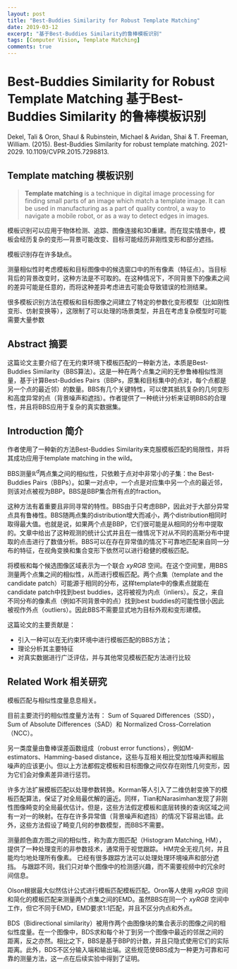 ```yaml
---
layout: post
title: "Best-Buddies Similarity for Robust Template Matching"
date: 2019-03-12
excerpt: "基于Best-Buddies Similarity的鲁棒模板识别"
tags: [Computer Vision, Template Matching]
comments: true
---
```




# Best-Buddies Similarity for Robust Template Matching 基于Best-Buddies Similarity 的鲁棒模板识别

Dekel, Tali & Oron, Shaul & Rubinstein, Michael & Avidan, Shai & T. Freeman, William. (2015). Best-Buddies Similarity for robust template matching. 2021-2029. 10.1109/CVPR.2015.7298813. 

## Template matching 模板识别

> **Template matching** is a technique in digital image processing for finding small parts of an image which match a template image. It can be used in manufacturing as a part of quality control, a way to navigate a mobile robot, or as a way to detect edges in images.

模板识别可以应用于物体检测、追踪、图像连接和3D重建。而在现实情景中，模板会经历复杂的变形—背景可能改变、目标可能经历非刚性变形和部分遮挡。

模板识别存在许多缺点。

测量相似性时考虑模板和目标图像中的候选窗口中的所有像素（特征点）。当目标背后的背景改变时，这种方法是不可取的。在这种情况下，不同背景下的像素之间的差异可能是任意的，而将这种差异考虑进去可能会导致错误的检测结果。

很多模板识别方法在模板和目标图像之间建立了特定的参数化变形模型（比如刚性变形、仿射变换等），这限制了可以处理的场景类型，并且在考虑复杂模型时可能需要大量参数

## Abstract 摘要

这篇论文主要介绍了在无约束环境下模板匹配的一种新方法，本质是Best-Buddies Similarity（BBS算法）。这是一种在两个点集之间的无参鲁棒相似性测量，基于计算Best-Buddies Pairs（BBPs，原集和目标集中的点对，每个点都是另一个点的最近邻）的数量。BBS有几个关键特性，可以使其抵抗复杂的几何变形和高度异常的点（背景噪声和遮挡）。作者提供了一种统计分析来证明BBS的合理性，并且将BBS应用于复杂的真实数据集。

## Introduction 简介

作者使用了一种新的方法Best-Buddies Similarity来克服模板匹配的局限性，并将其成功应用于template matching in the wild。

BBS测量$\mathbb{R}^d$两点集之间的相似性，只依赖于点对中非常小的子集：the Best-Buddies Pairs（BBPs）。如果一对点中，一个点是对应集中另一个点的最近邻，则该对点被视为BBP。BBS是BBP集合所有点的fraction。

这种方法有着重要且非同寻常的特性。BBS由于只考虑BBP，因此对于大部分异常点具有鲁棒性。BBS随两点集的distribution增大而减小，两个distribution相同时取得最大值。也就是说，如果两个点是BBP，它们很可能是从相同的分布中提取的。文章中给出了这种观测的统计公式并且在一维情况下对从不同的高斯分布中提取的点击进行了数值分析。BBS可以在存在异常值的情况下可靠地匹配来自同一分布的特征，在视角变换和集合变形下依然可以进行稳健的模板匹配。

将模板和每个候选图像区域表示为一个联合 $xyRGB$ 空间。在这个空间里，用BBS测量两个点集之间的相似性，从而进行模板匹配。两个点集（template and the candidate patch）可能源于相同的分布，这样template中的像素点就能在candidate patch中找到best buddies，这将被视为内点（inliers）。反之，来自不同分布的像素点（例如不同背景中的点）找到best buddies的可能性很小因此被视作外点（outliers）。因此BBS不需要显式地为目标外观和变形建模。

这篇论文的主要贡献是：

- 引入一种可以在无约束环境中进行模板匹配的BBS方法；
- 理论分析其主要特征
- 对真实数据进行广泛评估，并与其他常见模板匹配方法进行比较

## Related Work 相关研究

模板匹配与相似性度量息息相关。

目前主要流行的相似性度量方法有： Sum of Squared Differences（SSD），Sum of Absolute Differences（SAD）和 Normalized Cross-Correlation （NCC）。

另一类度量由鲁棒误差函数组成（robust error functions），例如M-estimators、Hamming-based distance，这些与互相关相比受加性噪声和椒盐噪声的应该更小。但以上方法都假定模板和目标图像之间仅存在刚性几何变形，因为它们会对像素差异进行惩罚。

许多方法扩展模板匹配以处理参数转换。Korman等人引入了二维仿射变换下的模板匹配算法，保证了对全局最优解的逼近。同样，Tian和Narasimhan发现了非刚性图像畸变的全局最优估计。但是，这些方法假定模板和底层转换的查询区域之间有一对一的映射。在存在许多异常值（背景噪声和遮挡）的情况下容易出错。此外，这些方法假设了畸变几何的参数模型，而BBS不需要。

测量颜色直方图之间的相似性，称为直方图匹配（Histogram Matching, HM），提供了一种处理变形的非参数技术，通常用于视觉跟踪。 HM完全无视几何，并且能均匀地处理所有像素。 已经有很多跟踪方法可以处理处理环境噪声和部分遮挡。 与跟踪不同，我们只对单个图像中的检测感兴趣，而不需要视频中的冗余时间信息。

Olson根据最大似然估计公式进行模板匹配模板匹配。Oron等人使用 $xyRGB$ 空间和简化的模板匹配来测量两个点集之间的EMD。虽然BBS在同一个 $xyRGB$ 空间中工作，但它不同于EMD，EMD要求1:1匹配，并且不区分内点和外点。

BDS（Bidirectional similarity）被用作两个由图像块的集合表示的图像之间的相似性度量。在一个图像中，BDS求和每个补丁到另一个图像中最近的邻居之间的距离，反之亦然。相比之下，BBS是基于BBP的计数，并且只隐式使用它们的实际距离。此外，BDS不区分输入端和输出端。这些规范使BBS成为一种更为可靠和可靠的测量方法，这一点在后续实验中得到了证明。